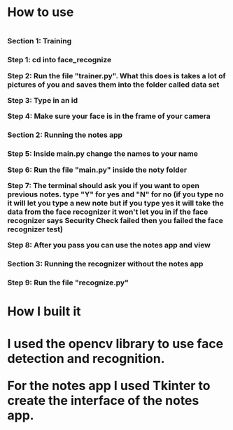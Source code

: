 


<h1>How to use<h1>

<h3>Section 1: Training<h3>

Step 1: cd into face_recognize 

Step 2: Run the file "trainer.py". What this does is takes a lot of pictures of you and saves them into the folder called data set 

Step 3: Type in an id 

Step 4: Make sure your face is in the frame of your camera 


<h3>Section 2: Running the notes app<h3>

Step 5: Inside main.py change the names to your name  

Step 6: Run the file "main.py" inside the noty folder    

Step 7: The terminal should ask you if you want to open previous notes. type "Y" for yes and "N" for no (if you type no it will let you type a new note but if you type yes it will take the data from the face recognizer it won't let you in if the face recognizer says Security Check failed then you failed the face recognizer test)  

Step 8: After you pass you can use the notes app and view 


<h3>Section 3: Running the recognizer without the notes app<h3>

Step 9: Run the file "recognize.py"

<h1>How I built it<h1>
I used the opencv library to use face detection and recognition.  
  
For the notes app I used Tkinter to create the interface of the notes app.
